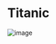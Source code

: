 # Titanic
![image](https://github.com/AnjaH4/Titanic/assets/114881604/31617410-864c-4d01-a9c9-e082a37ffc27)
